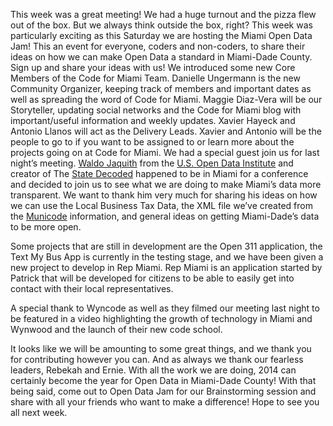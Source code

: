 This week was a great meeting! We had a huge turnout and the pizza flew out of the box. But we always think outside the box, right? This week was particularly exciting as this Saturday we are hosting the Miami Open Data Jam! This an event for everyone, coders and non-coders, to share their ideas on how we can make Open Data a standard in Miami-Dade County. Sign up and share your ideas with us!
We introduced some new Core Members of the Code for Miami Team. Danielle Ungermann is the new Community Organizer, keeping track of members and important dates as well as spreading the word of Code for Miami. Maggie Diaz-Vera will be our Storyteller, updating social networks and the Code for Miami blog with important/useful information and weekly updates. Xavier Hayeck and Antonio Llanos will act as the Delivery Leads. Xavier and Antonio will be the people to go to if you want to be assigned to or learn more about the projects going on at Code for Miami.
We had a special guest join us for last night’s meeting. [Waldo Jaquith](https://waldo.jaquith.org/) from the [U.S. Open Data Institute](http://www.theatlantic.com/technology/archive/2013/10/the-radical-new-institution-to-liberate-us-data/280988/) and creator of The [State Decoded](http://www.statedecoded.com/) happened to be in Miami for a conference and decided to join us to see what we are doing to make Miami’s data more transparent. We want to thank him very much for sharing his ideas on how we can use the Local Business Tax Data, the XML file we’ve created from the [Municode](https://www.municode.com/library/fl/miami/codes/code_of_ordinances) information, and general ideas on getting Miami-Dade’s data to be more open.


Some projects that are still in development are the Open 311 application, the Text My Bus App is currently in the testing stage, and we have been given a new project to develop in Rep Miami. Rep Miami is an application started by Patrick that will be developed for citizens to be able to easily get into contact with their local representatives.

A special thank to Wyncode as well as they filmed our meeting last night to be featured in a video highlighting the growth of technology in Miami and Wynwood and the launch of their new code school.

It looks like we will be amounting to some great things, and we thank you for contributing however you can. And as always we thank our fearless leaders, Rebekah and Ernie. With all the work we are doing, 2014 can certainly become the year for Open Data in Miami-Dade County! With that being said, come out to Open Data Jam for our Brainstorming session and share with all your friends who want to make a difference! Hope to see you all next week.